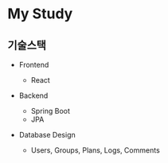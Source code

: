 # My Study

## 기술스택

- Frontend
  - React
- Backend

  - Spring Boot
  - JPA

- Database Design
  - Users, Groups, Plans, Logs, Comments
